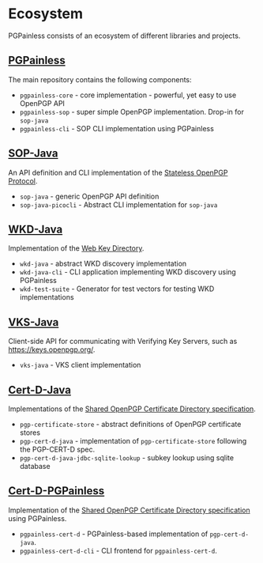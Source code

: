 <!--
SPDX-FileCopyrightText: 2022 Paul Schaub <info@pgpainless.org>

SPDX-License-Identifier: Apache-2.0
-->

# Ecosystem

PGPainless consists of an ecosystem of different libraries and projects.

## [PGPainless](https://github.com/pgpainless/pgpainless)

The main repository contains the following components:

* `pgpainless-core` - core implementation - powerful, yet easy to use OpenPGP API
* `pgpainless-sop` - super simple OpenPGP implementation. Drop-in for `sop-java`
* `pgpainless-cli` - SOP CLI implementation using PGPainless

## [SOP-Java](https://github.com/pgpainless/sop-java)

An API definition and CLI implementation of the [Stateless OpenPGP Protocol](https://www.ietf.org/archive/id/draft-dkg-openpgp-stateless-cli-03.html).

* `sop-java` - generic OpenPGP API definition
* `sop-java-picocli` - Abstract CLI implementation for `sop-java`

## [WKD-Java](https://github.com/pgpainless/wkd-java)

Implementation of the [Web Key Directory](https://www.ietf.org/archive/id/draft-koch-openpgp-webkey-service-13.html).

* `wkd-java` - abstract WKD discovery implementation
* `wkd-java-cli` - CLI application implementing WKD discovery using PGPainless
* `wkd-test-suite` - Generator for test vectors for testing WKD implementations

## [VKS-Java](https://github.com/pgpainless/vks-java)

Client-side API for communicating with Verifying Key Servers, such as https://keys.openpgp.org/.

* `vks-java` - VKS client implementation

## [Cert-D-Java](https://github.com/pgpainless/cert-d-java)

Implementations of the [Shared OpenPGP Certificate Directory specification](https://sequoia-pgp.gitlab.io/pgp-cert-d/).

* `pgp-certificate-store` - abstract definitions of OpenPGP certificate stores
* `pgp-cert-d-java` - implementation of `pgp-certificate-store` following the PGP-CERT-D spec.
* `pgp-cert-d-java-jdbc-sqlite-lookup` - subkey lookup using sqlite database

## [Cert-D-PGPainless](https://github.com/pgpainless/cert-d-pgpainless)

Implementation of the [Shared OpenPGP Certificate Directory specification](https://sequoia-pgp.gitlab.io/pgp-cert-d/) using PGPainless.

* `pgpainless-cert-d` - PGPainless-based implementation of `pgp-cert-d-java`.
* `pgpainless-cert-d-cli` - CLI frontend for `pgpainless-cert-d`.